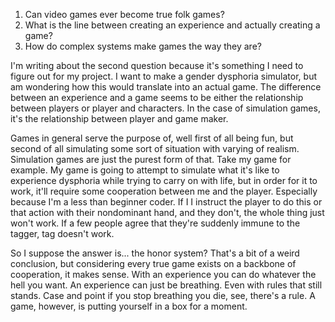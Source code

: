 1. Can video games ever become true folk games?
2. What is the line between creating an experience and actually creating a game?
3. How do complex systems make games the way they are?

I'm writing about the second question because it's something I need to figure
out for my project. I want to make a gender dysphoria simulator, but am wondering
how this would translate into an actual game. The difference between an experience
and a game seems to be either the relationship between players or player and
characters. In the case of simulation games, it's the relationship between player
and game maker.

Games in general serve the purpose of, well first of all being fun, but second
of all simulating some sort of situation with varying of realism. Simulation
games are just the purest form of that. Take my game for example. My game is
going to attempt to simulate what it's like to experience dysphoria while trying
to carry on with life, but in order for it to work, it'll require some cooperation
between me and the player. Especially because I'm a less than beginner coder. If I
I instruct the player to do this or that action with their nondominant hand,
and they don't, the whole thing just won't work. If a few people agree that they're
suddenly immune to the tagger, tag doesn't work.

So I suppose the answer is... the honor system? That's a bit of a weird conclusion,
but considering every true game exists on a backbone of cooperation, it makes
sense. With an experience you can do whatever the hell you want. An experience
can just be breathing. Even with rules that still stands. Case and point if you
stop breathing you die, see, there's a rule. A game, however, is putting yourself
in a box for a moment.
